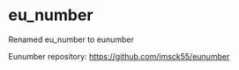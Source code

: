 # eu_number

Renamed eu_number to eunumber

Eunumber repository:
https://github.com/jmsck55/eunumber
